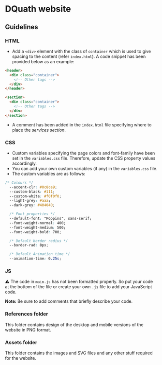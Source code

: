 # DQuath website

## Guidelines

### HTML

- Add a `<div>` element with the class of `container` which is used to give spacing to the content (refer `index.html`). A code snippet has been provided below as an example:

```HTML
<header>
  <div class="container">
    <!-- Other tags -->
  </div>
</header>

<section>
  <div class="container">
    <!-- Other tags -->
  </div>
</section>
```

- A comment has been added in the `index.html` file specifying where to place the _services section_.

### CSS

- Custom variables specifying the page colors and font-family have been set in the `variables.css` file. Therefore, update the CSS property values accordingly.
- You can add your own custom variables (if any) in the `variables.css` file.
- The custom variables are as follows:

```CSS
/* Colours */
  --accent-clr: #0c8ce9;
  --custom-black: #111;
  --custom-white: #f0f0f0;
  --light-grey: #aaa;
  --dark-grey: #404040;

  /* Font properties */
  --default-font: "Poppins", sans-serif;
  --font-weight-normal: 400;
  --font-weight-medium: 500;
  --font-weight-bold: 700;

  /* Default border radius */
  --border-rad: 8px;

  /* Default Animation time */
  --animation-time: 0.25s;
```

### JS

⚠️ The code in `main.js` has not been formatted properly. So put your code at the bottom of the file or create your own `.js` file to add your JavaScript code.

**Note:** Be sure to add comments that briefly describe your code.

### References folder

This folder contains design of the desktop and mobile versions of the website in PNG format.

### Assets folder

This folder contains the images and SVG files and any other stuff required for the website.
